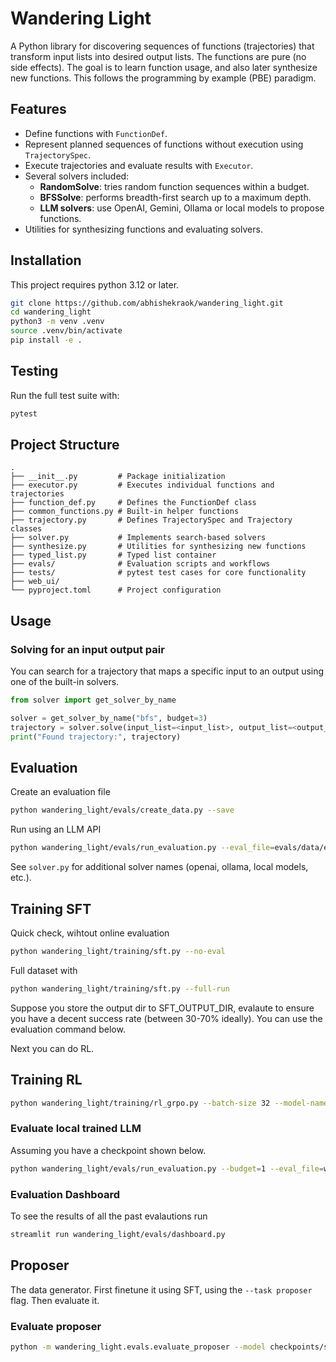 # Wandering Light

A Python library for discovering sequences of functions (trajectories) that transform input lists into desired output lists. 
The functions are pure (no side effects). The goal is to learn function usage, and also later synthesize new functions.
This follows the programming by example (PBE) paradigm.

## Features

- Define functions with `FunctionDef`.
- Represent planned sequences of functions without execution using `TrajectorySpec`.
- Execute trajectories and evaluate results with `Executor`.
- Several solvers included:
  - **RandomSolve**: tries random function sequences within a budget.
  - **BFSSolve**: performs breadth-first search up to a maximum depth.
  - **LLM solvers**: use OpenAI, Gemini, Ollama or local models to propose functions.
- Utilities for synthesizing functions and evaluating solvers.

## Installation
This project requires python 3.12 or later.
```bash
git clone https://github.com/abhishekraok/wandering_light.git
cd wandering_light
python3 -m venv .venv
source .venv/bin/activate
pip install -e .
```

## Testing

Run the full test suite with:

```bash
pytest
```

## Project Structure

```
.
├── __init__.py         # Package initialization
├── executor.py         # Executes individual functions and trajectories
├── function_def.py     # Defines the FunctionDef class
├── common_functions.py # Built-in helper functions
├── trajectory.py       # Defines TrajectorySpec and Trajectory classes
├── solver.py           # Implements search-based solvers
├── synthesize.py       # Utilities for synthesizing new functions
├── typed_list.py       # Typed list container
├── evals/              # Evaluation scripts and workflows
├── tests/              # pytest test cases for core functionality
├── web_ui/
└── pyproject.toml      # Project configuration
```

## Usage

### Solving for an input output pair
You can search for a trajectory that maps a specific input to an output using one of the built-in solvers.
```python
from solver import get_solver_by_name

solver = get_solver_by_name("bfs", budget=3)
trajectory = solver.solve(input_list=<input_list>, output_list=<output_list>)
print("Found trajectory:", trajectory)
```

## Evaluation
Create an evaluation file 
```bash
python wandering_light/evals/create_data.py --save
```

Run using an LLM API
```bash
python wandering_light/evals/run_evaluation.py --eval_file=evals/data/eval_data_v20250831_160239.py --solver_names=["gemini"] --num_samples 100 --budget 1
```
See `solver.py` for additional solver names (openai, ollama, local models, etc.).


## Training SFT
Quick check, wihtout online evaluation
```bash
python wandering_light/training/sft.py --no-eval
```

Full dataset with 
```bash
python wandering_light/training/sft.py --full-run 
```
Suppose you store the output dir to SFT_OUTPUT_DIR, evalaute to ensure you have a decent success rate (between 30-70% ideally).
You can use the evaluation command below.

Next you can do RL.

## Training RL
```bash
python wandering_light/training/rl_grpo.py --batch-size 32 --model-name $SFT_OUTPUT_DIR --full-run --wandb-run-name $NAME
```

### Evaluate local trained LLM 
Assuming you have a checkpoint shown below.
```bash
python wandering_light/evals/run_evaluation.py --budget=1 --eval_file=wandering_light/evals/data/random_inputs_500.py  --solver_names=[trained_local] --budget 1 --model-name checkpoints/saved/rl/long_sft_opt_125m_s35k_no_len/
```

### Evaluation Dashboard
To see the results of all the past evalautions run
```bash
streamlit run wandering_light/evals/dashboard.py
```

## Proposer
The data generator.
First finetune it using SFT, using the `--task proposer` flag. Then evaluate it.

### Evaluate proposer
```bash
python -m wandering_light.evals.evaluate_proposer --model checkpoints/saved/sft/proposer_opt_125m_2k --solver-model checkpoints/saved/rl/long_sft_opt_125m_s35k_no_len/ 
```